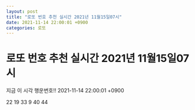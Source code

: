 ```yaml
---
layout: post
title: "로또 번호 추천 실시간 2021년 11월15일07시"
date: 2021-11-14 22:00:01 +0900
categories: 로또
---
```


# 로또 번호 추천 실시간 2021년 11월15일07시

지금 이 시각 행운번호!! 2021-11-14 22:00:01 +0900

 22  19  33  9  40  44 

